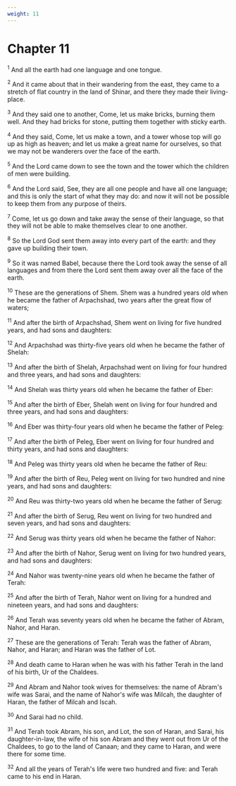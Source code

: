 ```yaml
---
weight: 11
---
```


# Chapter 11

<sup>1</sup> And all the earth had one language and one tongue. 

<sup>2</sup> And it came about that in their wandering from the east, they came to a stretch of flat country in the land of Shinar, and there they made their living-place. 

<sup>3</sup> And they said one to another, Come, let us make bricks, burning them well. And they had bricks for stone, putting them together with sticky earth. 

<sup>4</sup> And they said, Come, let us make a town, and a tower whose top will go up as high as heaven; and let us make a great name for ourselves, so that we may not be wanderers over the face of the earth. 

<sup>5</sup> And the Lord came down to see the town and the tower which the children of men were building. 

<sup>6</sup> And the Lord said, See, they are all one people and have all one language; and this is only the start of what they may do: and now it will not be possible to keep them from any purpose of theirs. 

<sup>7</sup> Come, let us go down and take away the sense of their language, so that they will not be able to make themselves clear to one another. 

<sup>8</sup> So the Lord God sent them away into every part of the earth: and they gave up building their town. 

<sup>9</sup> So it was named Babel, because there the Lord took away the sense of all languages and from there the Lord sent them away over all the face of the earth. 

<sup>10</sup> These are the generations of Shem. Shem was a hundred years old when he became the father of Arpachshad, two years after the great flow of waters; 

<sup>11</sup> And after the birth of Arpachshad, Shem went on living for five hundred years, and had sons and daughters: 

<sup>12</sup> And Arpachshad was thirty-five years old when he became the father of Shelah: 

<sup>13</sup> And after the birth of Shelah, Arpachshad went on living for four hundred and three years, and had sons and daughters: 

<sup>14</sup> And Shelah was thirty years old when he became the father of Eber: 

<sup>15</sup> And after the birth of Eber, Shelah went on living for four hundred and three years, and had sons and daughters: 

<sup>16</sup> And Eber was thirty-four years old when he became the father of Peleg: 

<sup>17</sup> And after the birth of Peleg, Eber went on living for four hundred and thirty years, and had sons and daughters: 

<sup>18</sup> And Peleg was thirty years old when he became the father of Reu: 

<sup>19</sup> And after the birth of Reu, Peleg went on living for two hundred and nine years, and had sons and daughters: 

<sup>20</sup> And Reu was thirty-two years old when he became the father of Serug: 

<sup>21</sup> And after the birth of Serug, Reu went on living for two hundred and seven years, and had sons and daughters: 

<sup>22</sup> And Serug was thirty years old when he became the father of Nahor: 

<sup>23</sup> And after the birth of Nahor, Serug went on living for two hundred years, and had sons and daughters: 

<sup>24</sup> And Nahor was twenty-nine years old when he became the father of Terah: 

<sup>25</sup> And after the birth of Terah, Nahor went on living for a hundred and nineteen years, and had sons and daughters: 

<sup>26</sup> And Terah was seventy years old when he became the father of Abram, Nahor, and Haran. 

<sup>27</sup> These are the generations of Terah: Terah was the father of Abram, Nahor, and Haran; and Haran was the father of Lot. 

<sup>28</sup> And death came to Haran when he was with his father Terah in the land of his birth, Ur of the Chaldees. 

<sup>29</sup> And Abram and Nahor took wives for themselves: the name of Abram's wife was Sarai, and the name of Nahor's wife was Milcah, the daughter of Haran, the father of Milcah and Iscah. 

<sup>30</sup> And Sarai had no child. 

<sup>31</sup> And Terah took Abram, his son, and Lot, the son of Haran, and Sarai, his daughter-in-law, the wife of his son Abram and they went out from Ur of the Chaldees, to go to the land of Canaan; and they came to Haran, and were there for some time. 

<sup>32</sup> And all the years of Terah's life were two hundred and five: and Terah came to his end in Haran. 


